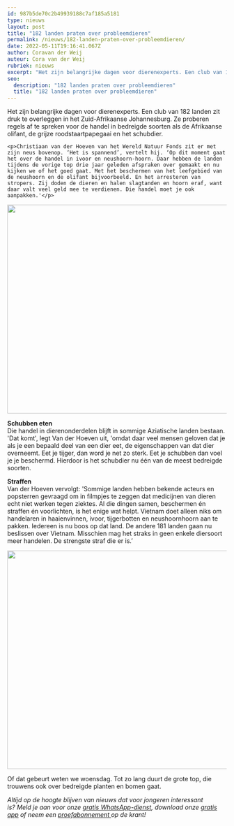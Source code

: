 ```yaml
---
id: 987b5de70c2b49939188c7af185a5181
type: nieuws
layout: post
title: "182 landen praten over probleemdieren"
permalink: /nieuws/182-landen-praten-over-probleemdieren/
date: 2022-05-11T19:16:41.067Z
author: Coravan der Weij
auteur: Cora van der Weij
rubriek: nieuws
excerpt: "Het zijn belangrijke dagen voor dierenexperts. Een club van 182 landen zit druk te overleggen in het Zuid-Afrikaanse Johannesburg. Ze proberen regels af te spreken voor de handel in bedreigde soorten als de Afrikaanse olifant, de grijze roodstaartpapegaai en het schubdier.  "
seo:
  description: "182 landen praten over probleemdieren"
  title: "182 landen praten over probleemdieren"
---
```

Het zijn belangrijke dagen voor dierenexperts. Een club van 182 landen zit druk te overleggen in het Zuid-Afrikaanse Johannesburg. Ze proberen regels af te spreken voor de handel in bedreigde soorten als de Afrikaanse olifant, de grijze roodstaartpapegaai en het schubdier.  

    <p>Christiaan van der Hoeven van het Wereld Natuur Fonds zit er met zijn neus bovenop. ‘Het is spannend’, vertelt hij. ‘Op dit moment gaat het over de handel in ivoor en neushoorn-hoorn. Daar hebben de landen tijdens de vorige top drie jaar geleden afspraken over gemaakt en nu kijken we of het goed gaat. Met het beschermen van het leefgebied van de neushoorn en de olifant bijvoorbeeld. En het arresteren van stropers. Zij doden de dieren en halen slagtanden en hoorn eraf, want daar valt veel geld mee te verdienen. Die handel moet je ook aanpakken.'</p>
<p><div class="media media-element-container media-default"><div id="file-22194" class="file file-image file-image-jpeg">

        
  
  <div class="content">
    <img height="478" width="850" class="media-element file-default" src="/sites/default/files/iStock_99739751_MEDIUM.jpg" alt="">  </div>

  
</div>
</div>
<p><strong>Schubben eten</strong><br>Die handel in dierenonderdelen blijft in sommige Aziatische landen bestaan. 'Dat komt', legt Van der Hoeven uit, 'omdat daar veel mensen geloven dat je als je een bepaald deel van een dier eet, de eigenschappen van dat dier overneemt. Eet je tijger, dan word je net zo sterk. Eet je schubben dan voel je je beschermd. Hierdoor is het schubdier nu één van de meest bedreigde soorten. </p>
<p><strong>Straffen</strong><br>Van der Hoeven vervolgt: 'Sommige landen hebben bekende acteurs en popsterren gevraagd om in filmpjes te zeggen dat medicijnen van dieren echt niet werken tegen ziektes. Al die dingen samen, beschermen én straffen én voorlichten, is het enige wat helpt. Vietnam doet alleen niks om handelaren in haaienvinnen, ivoor, tijgerbotten en neushoornhoorn aan te pakken. Iedereen is nu boos op dat land. De andere 181 landen gaan nu beslissen over Vietnam. Misschien mag het straks in geen enkele diersoort meer handelen. De strengste straf die er is.’</p>
<p><div class="media media-element-container media-default"><div id="file-22195" class="file file-image file-image-jpeg">

        
  
  <div class="content">
    <img title="Beeld: AFP" height="500" width="850" class="media-element file-default" src="/sites/default/files/EPA-40748339.jpg" alt="">  </div>

  
</div>
</div>
<p>Of dat gebeurt weten we woensdag. Tot zo lang duurt de grote top, die trouwens ook over bedreigde planten en bomen gaat.</p>
<p><em>Altijd op de hoogte blijven van nieuws dat voor jongeren interessant is? Meld je aan voor onze </em><a href="/whatsapp"><em>gratis WhatsApp-dienst</em></a><em>, download onze </em><a href="/app"><em>gratis app</em></a><em> of neem een </em><a href="https://abonneren.sevendays.nl/abonneren/abonnementen/ae/artikel"><em>proefabonnement </em></a><em>op de krant!</em></p>  
